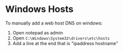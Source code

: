 # Windows Hosts

To manually add a web host DNS on windows:
1. Open notepad as admin
2. Open `C:\Windows\System32\drivers\etc\hosts`
3. Add a line at the end that is "ipaddress hostname"

